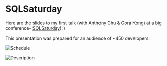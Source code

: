 # SQLSaturday

Here are the slides to my first talk (with Anthony Chu & Gora Kong) at a big conference- [SQLSaturday](http://www.sqlsaturday.com/635/Sessions/Details.aspx?sid=67158)! :)

This presentation was prepared for an audience of ~450 developers.

![Schedule](https://github.com/charmaine/SQLSaturday/schedule.png "Schedule")

![Description](https://github.com/charmaine/SQLSaturday/description.png "Description")

